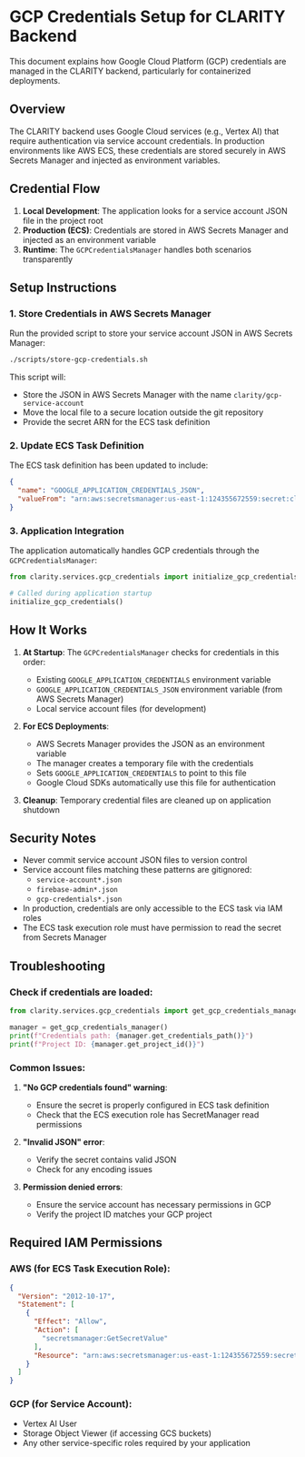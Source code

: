 # GCP Credentials Setup for CLARITY Backend

This document explains how Google Cloud Platform (GCP) credentials are managed in the CLARITY backend, particularly for containerized deployments.

## Overview

The CLARITY backend uses Google Cloud services (e.g., Vertex AI) that require authentication via service account credentials. In production environments like AWS ECS, these credentials are stored securely in AWS Secrets Manager and injected as environment variables.

## Credential Flow

1. **Local Development**: The application looks for a service account JSON file in the project root
2. **Production (ECS)**: Credentials are stored in AWS Secrets Manager and injected as an environment variable
3. **Runtime**: The `GCPCredentialsManager` handles both scenarios transparently

## Setup Instructions

### 1. Store Credentials in AWS Secrets Manager

Run the provided script to store your service account JSON in AWS Secrets Manager:

```bash
./scripts/store-gcp-credentials.sh
```

This script will:
- Store the JSON in AWS Secrets Manager with the name `clarity/gcp-service-account`
- Move the local file to a secure location outside the git repository
- Provide the secret ARN for the ECS task definition

### 2. Update ECS Task Definition

The ECS task definition has been updated to include:

```json
{
  "name": "GOOGLE_APPLICATION_CREDENTIALS_JSON",
  "valueFrom": "arn:aws:secretsmanager:us-east-1:124355672559:secret:clarity/gcp-service-account"
}
```

### 3. Application Integration

The application automatically handles GCP credentials through the `GCPCredentialsManager`:

```python
from clarity.services.gcp_credentials import initialize_gcp_credentials

# Called during application startup
initialize_gcp_credentials()
```

## How It Works

1. **At Startup**: The `GCPCredentialsManager` checks for credentials in this order:
   - Existing `GOOGLE_APPLICATION_CREDENTIALS` environment variable
   - `GOOGLE_APPLICATION_CREDENTIALS_JSON` environment variable (from AWS Secrets Manager)
   - Local service account files (for development)

2. **For ECS Deployments**: 
   - AWS Secrets Manager provides the JSON as an environment variable
   - The manager creates a temporary file with the credentials
   - Sets `GOOGLE_APPLICATION_CREDENTIALS` to point to this file
   - Google Cloud SDKs automatically use this file for authentication

3. **Cleanup**: Temporary credential files are cleaned up on application shutdown

## Security Notes

- Never commit service account JSON files to version control
- Service account files matching these patterns are gitignored:
  - `service-account*.json`
  - `firebase-admin*.json`
  - `gcp-credentials*.json`
- In production, credentials are only accessible to the ECS task via IAM roles
- The ECS task execution role must have permission to read the secret from Secrets Manager

## Troubleshooting

### Check if credentials are loaded:
```python
from clarity.services.gcp_credentials import get_gcp_credentials_manager

manager = get_gcp_credentials_manager()
print(f"Credentials path: {manager.get_credentials_path()}")
print(f"Project ID: {manager.get_project_id()}")
```

### Common Issues:

1. **"No GCP credentials found" warning**: 
   - Ensure the secret is properly configured in ECS task definition
   - Check that the ECS execution role has SecretManager read permissions

2. **"Invalid JSON" error**:
   - Verify the secret contains valid JSON
   - Check for any encoding issues

3. **Permission denied errors**:
   - Ensure the service account has necessary permissions in GCP
   - Verify the project ID matches your GCP project

## Required IAM Permissions

### AWS (for ECS Task Execution Role):
```json
{
  "Version": "2012-10-17",
  "Statement": [
    {
      "Effect": "Allow",
      "Action": [
        "secretsmanager:GetSecretValue"
      ],
      "Resource": "arn:aws:secretsmanager:us-east-1:124355672559:secret:clarity/gcp-service-account*"
    }
  ]
}
```

### GCP (for Service Account):
- Vertex AI User
- Storage Object Viewer (if accessing GCS buckets)
- Any other service-specific roles required by your application